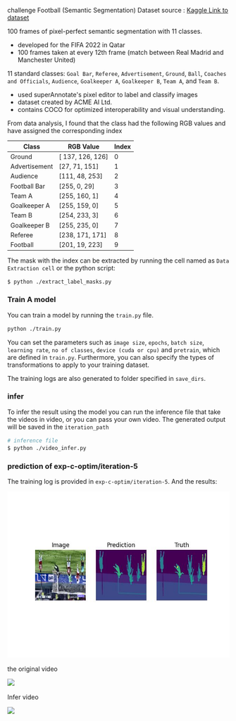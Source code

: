 challenge Football (Semantic Segmentation) 
Dataset source : [Kaggle Link to dataset](https://www.kaggle.com/datasets/sadhliroomyprime/football-semantic-segmentation/data)


100 frames of pixel-perfect semantic segmentation with 11 classes.
- developed for the FIFA 2022 in Qatar 
- 100 frames taken at every 12th frame (match between Real Madrid and Manchester United) 

11 standard classes: `Goal Bar`, `Referee`, `Advertisement`, `Ground`, `Ball`, `Coaches and Officials`, `Audience`, `Goalkeeper A`, `Goalkeeper B`, `Team A`, and `Team B`. 

- used superAnnotate's pixel editor to label and classify images 
- dataset created by ACME AI Ltd. 
- contains COCO for optimized interoperability and visual understanding.

From data analysis, I found that the class had the following RGB values and have assigned the corresponding index

| Class | RGB Value | Index |
| --------- | --------- | --------- |
| Ground | [ 137,  126, 126] | 0 |
| Advertisement | [27,  71, 151] | 1 |
| Audience | [111,   48,  253] | 2 |
| Football Bar | [255,   0,  29] | 3 |
| Team A | [255,   160,  1] | 4 |
| Goalkeeper A | [255,   159,  0] | 5 |
| Team B | [254,   233,  3] | 6 |
| Goalkeeper B | [255,   235,  0] | 7 |
| Referee | [238,   171,  171] | 8 |
| Football | [201,   19,  223] | 9 |

The mask with the index can be extracted by running the cell named as `Data Extraction cell` or the python script:

```bash 
$ python ./extract_label_masks.py
```

### Train A model 
You can train a model by running the `train.py` file. 
```bash
python ./train.py
```
You can set the parameters such as `image size`, `epochs`, `batch size`, `learning rate`, `no of classes`, `device (cuda or cpu)` and `pretrain`, which are defined in `train.py`. Furthermore, you can also specify the types of transformations to apply to your training dataset.

The training logs are also generated to folder specified in `save_dirs`. 


### infer
To infer the result using the model you can run the inference file that take the videos in video, or you can pass your own video. The generated output will be saved in the `iteration_path`

```bash
# inference file
$ python ./video_infer.py
```

### prediction of exp-c-optim/iteration-5
The training log is provided in `exp-c-optim/iteration-5`. And the results:

![](./video/image_100.jpg)



the original video


![](./video/game1_.gif)


Infer video



![](./video/output1_.gif)
